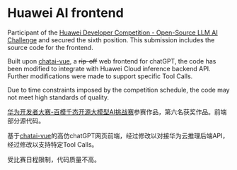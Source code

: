 #  Huawei AI frontend

Participant of the [Huawei Developer Competition - Open-Source LLM AI Challenge](https://competition.huaweicloud.com/information/1000041979/introduction) and secured the sixth position. This submission includes the source code for the frontend.

Built upon [chatai-vue](https://gitee.com/MIEAPP/chatai-vue), a ~~rip-off~~ web frontend for chatGPT, the code has been modified to integrate with Huawei Cloud inference backend API. Further modifications were made to support specific Tool Calls.

Due to time constraints imposed by the competition schedule, the code may not meet high standards of quality.

[华为开发者大赛-百模千态开源大模型AI挑战赛](https://competition.huaweicloud.com/information/1000041979/introduction)参赛作品，第六名获奖作品。前端部分源代码。

基于[chatai-vue](https://gitee.com/MIEAPP/chatai-vue)的高仿chatGPT网页前端，经过修改以对接华为云推理后端API，经过修改以支持特定Tool Calls。

受比赛日程限制，代码质量不高。